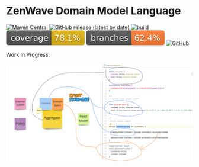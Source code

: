 ZenWave Domain Model Language
=====================================


[![Maven Central](https://img.shields.io/maven-central/v/io.github.zenwave360.zenwave-sdk/zdl-jvm.svg?label=Maven%20Central&logo=apachemaven)](https://search.maven.org/artifact/io.github.zenwave360.zenwave-sdk/zdl-jvm)
[![GitHub release (latest by date)](https://img.shields.io/github/v/release/ZenWave360.zenwave-sdk/zdl-jvm?logo=GitHub)](https://github.com/ZenWave360/zdl-jvm/releases)
[![build](https://github.com/ZenWave360/zdl-jvm/workflows/build/badge.svg)](https://github.com/ZenWave360/zdl-jvm/actions/workflows/build.yml)
[![coverage](https://raw.githubusercontent.com/ZenWave360/zdl-jvm/badges/jacoco.svg)](https://github.com/ZenWave360/zdl-jvm/actions/workflows/build.yml)
[![branches coverage](https://raw.githubusercontent.com/ZenWave360/zdl-jvm/badges/branches.svg)](https://github.com/ZenWave360/zdl-jvm/actions/workflows/build.yml)
[![GitHub](https://img.shields.io/github/license/ZenWave360.zenwave-sdk/zdl-jvm)](https://github.com/ZenWave360/zdl-jvm/blob/main/LICENSE)

Work In Progress:

![EventStorming ZDL](docs/EvenStorming-ZDL.png)

